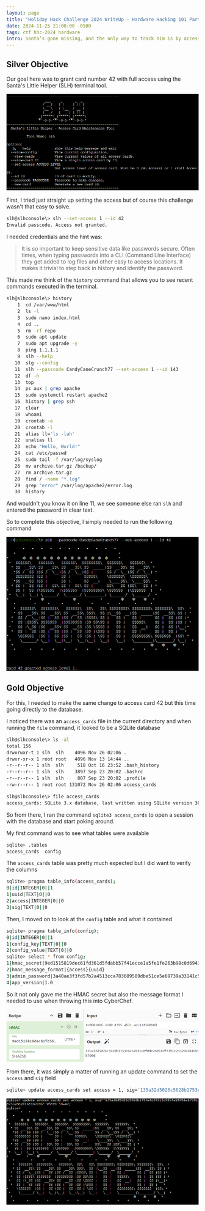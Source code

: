 ```yaml
---
layout: page
title: "Holiday Hack Challenge 2024 WriteUp - Hardware Hacking 101 Part 2"
date: 2024-11-25 21:00:00 -0500
tags: ctf hhc-2024 hardware
intro: Santa’s gone missing, and the only way to track him is by accessing the Wish List in his chest—modify the access_cards database to gain entry!
---
```


## Silver Objective

Our goal here was to grant card number 42 with full access using the Santa's Little Helper (SLH) terminal tool.

![](/images/holidayhackchallenge2024/hardwarehacking_part2_3.png)

First, I tried just straight up setting the access but of course this challenge wasn't that easy to solve.

```bash
slh@slhconsole\> slh --set-access 1 --id 42
Invalid passcode. Access not granted.
```

I needed credentials and the hint was: 

> It is so important to keep sensitive data like passwords secure. Often times, when typing passwords into a CLI (Command Line Interface) they get added to log files and other easy to access locations. It makes it trivial to step back in history and identify the password.

This made me think of the `history` command that allows you to see recent commands executed in the terminal.

```bash
slh@slhconsole\> history
    1  cd /var/www/html
    2  ls -l
    3  sudo nano index.html
    4  cd ..
    5  rm -rf repo
    6  sudo apt update
    7  sudo apt upgrade -y
    8  ping 1.1.1.1
    9  slh --help
   10  slg --config
   11  slh --passcode CandyCaneCrunch77 --set-access 1 --id 143
   12  df -h
   13  top
   14  ps aux | grep apache
   15  sudo systemctl restart apache2
   16  history | grep ssh
   17  clear
   18  whoami
   19  crontab -e
   20  crontab -l
   21  alias ll='ls -lah'
   22  unalias ll
   23  echo "Hello, World!"
   24  cat /etc/passwd
   25  sudo tail -f /var/log/syslog
   26  mv archive.tar.gz /backup/
   27  rm archive.tar.gz
   28  find / -name "*.log"
   29  grep "error" /var/log/apache2/error.log
   30  history
```

And wouldn't you know it on line 11, we see someone else ran `slh` and entered the password in clear text.

So to complete this objective, I simply needed to run the following command

![](/images/holidayhackchallenge2024/hardwarehacking_part2_4.png)

## Gold Objective

For this, I needed to make the same change to access card 42 but this time going directly to the database.

I noticed there was an `access_cards` file in the current directory and when running the `file` command, it looked to be a SQLite database

```bash
slh@slhconsole\> ls -al
total 156
drwxrwxr-t 1 slh  slh    4096 Nov 26 02:06 .
drwxr-xr-x 1 root root   4096 Nov 13 14:44 ..
-r--r--r-- 1 slh  slh     518 Oct 16 23:52 .bash_history
-r--r--r-- 1 slh  slh    3897 Sep 23 20:02 .bashrc
-r--r--r-- 1 slh  slh     807 Sep 23 20:02 .profile
-rw-r--r-- 1 root root 131072 Nov 26 02:06 access_cards
```

```bash
slh@slhconsole\> file access_cards
access_cards: SQLite 3.x database, last written using SQLite version 3040001, file counter 5, database pages 32, cookie 0x2, schema 4, UTF-8, version-valid-for 5
```

So from there, I ran the command `sqlite3 access_cards` to open a session with the database and start poking around.

My first command was to see what tables were available

```bash
sqlite> .tables
access_cards  config
```

The `access_cards` table was pretty much expected but I did want to verify the columns

```bash
sqlite> pragma table_info(access_cards);
0|id|INTEGER|0||1
1|uuid|TEXT|0||0
2|access|INTEGER|0||0
3|sig|TEXT|0||0
```

Then, I moved on to look at the `config` table and what it contained

```bash
sqlite> pragma table_info(config); 
0|id|INTEGER|0||1
1|config_key|TEXT|0||0
2|config_value|TEXT|0||0
sqlite> select * from config;
1|hmac_secret|9ed1515819dec61fd361d5fdabb57f41ecce1a5fe1fe263b98c0d6943b9b232e
2|hmac_message_format|{access}{uuid}
3|admin_password|3a40ae3f3fd57b2a4513cca783609589dbe51ce5e69739a33141c5717c20c9c1
4|app_version|1.0
```

So it not only gave me the HMAC secret but also the message format I needed to use when throwing this into CyberChef.

![](/images/holidayhackchallenge2024/hardwarehacking_part2_2.png)

From there, it was simply a matter of running an update command to set the `access` and `sig` field

```bash
sqlite> update access_cards set access = 1, sig='135a32d5026c5628b1753e6c67015c0f04e26051ef7391c2552de2816b1b7096' where id=42;
```

![](/images/holidayhackchallenge2024/hardwarehacking_part2_1.png)